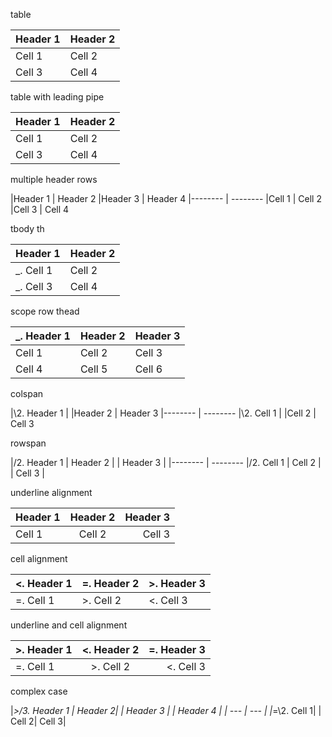 table

Header 1 | Header 2
-------- | --------
Cell 1   | Cell 2
Cell 3   | Cell 4

table with leading pipe

|Header 1 | Header 2
|-------- | --------
|Cell 1   | Cell 2
|Cell 3   | Cell 4

multiple header rows

|Header 1 | Header 2
|Header 3 | Header 4
|-------- | --------
|Cell 1   | Cell 2
|Cell 3   | Cell 4

tbody th

|Header 1 | Header 2
|-------- | --------
|_. Cell 1   | Cell 2
|_. Cell 3   | Cell 4

scope row thead

|_. Header 1 | Header 2 | Header 3 |
|-------- | -------- | --- |
| Cell 1  | Cell 2 | Cell 3 |
| Cell 4  | Cell 5 | Cell 6 |

colspan

|\2. Header 1 | 
|Header 2 | Header 3
|-------- | --------
|\2. Cell 1   |
|Cell 2   | Cell 3

rowspan

|/2. Header 1 | Header 2 |
| Header 3 |
|-------- | --------
|/2. Cell 1   | Cell 2 |
| Cell 3 |

underline alignment

| Header 1 | Header 2 | Header 3
|:-------- | :--------: | ---: |
| Cell 1   | Cell 2 | Cell 3

cell alignment

|<. Header 1 |=. Header 2 |>. Header 3
|-------- | -------- | ---
|=. Cell 1   |>. Cell 2 |<. Cell 3

underline and cell alignment

|>. Header 1 |<. Header 2 |=. Header 3
|:-------- | :--------: | ---: |
|=. Cell 1   |>. Cell 2 |<. Cell 3

complex case

|_>/3. Header 1 | Header 2|
| Header 3 | 
| Header 4 |
| --- | --- |
|_=\2. Cell 1|
| Cell 2| Cell 3|
